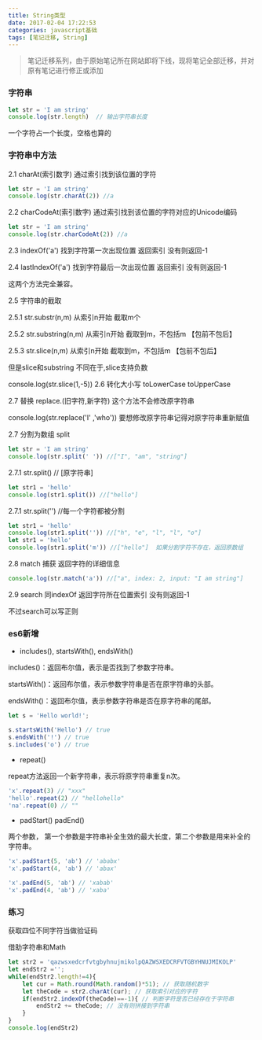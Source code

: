 ```yaml
---
title: String类型
date: 2017-02-04 17:22:53
categories: javascript基础
tags: [笔记迁移, String]
---
```


> 笔记迁移系列，由于原始笔记所在网站即将下线，现将笔记全部迁移，并对原有笔记进行修正或添加

<!-- More -->

### 字符串

```js
let str = 'I am string'
console.log(str.length)  // 输出字符串长度
```

一个字符占一个长度，空格也算的

### 字符串中方法

2.1 charAt(索引数字)  通过索引找到该位置的字符

```js
let str = 'I am string'
console.log(str.charAt(2)) //a
```

2.2 charCodeAt(索引数字)  通过索引找到该位置的字符对应的Unicode编码

```js
let str = 'I am string'
console.log(str.charCodeAt(2)) //a
```

2.3 indexOf('a') 找到字符第一次出现位置 返回索引 没有则返回-1

2.4 lastIndexOf('a') 找到字符最后一次出现位置 返回索引 没有则返回-1

这两个方法完全兼容。

2.5 字符串的截取

2.5.1 str.substr(n,m)   从索引n开始 截取m个

2.5.2 str.substring(n,m) 从索引n开始 截取到m，不包括m      【包前不包后】

2.5.3 str.slice(n,m) 从索引n开始 截取到m，不包括m      【包前不包后】

但是slice和substring 不同在于,slice支持负数

console.log(str.slice(1,-5))
2.6 转化大小写 toLowerCase  toUpperCase

2.7 替换  replace.(旧字符,新字符)  这个方法不会修改原字符串

console.log(str.replace('I' ,'who'))
要想修改原字符串记得对原字符串重新赋值

2.7  分割为数组  split

```js
let str = 'I am string'
console.log(str.split(' ')) //["I", "am", "string"]
```

2.7.1 str.split()  // [原字符串]

```js
let str1 = 'hello'
console.log(str1.split()) //["hello"]
```

2.7.1 str.split('')   //每一个字符都被分割

```js
let str1 = 'hello'
console.log(str1.split('')) //["h", "e", "l", "l", "o"]
let str1 = 'hello'
console.log(str1.split('m')) //["hello"]  如果分割字符不存在，返回原数组
```

2.8  match  捕获 返回字符的详细信息

```js
console.log(str.match('a')) //["a", index: 2, input: "I am string"]
```

2.9 search  同indexOf  返回字符所在位置索引 没有则返回-1

不过search可以写正则

### es6新增 

* includes(), startsWith(), endsWith()

includes()：返回布尔值，表示是否找到了参数字符串。

startsWith()：返回布尔值，表示参数字符串是否在原字符串的头部。

endsWith()：返回布尔值，表示参数字符串是否在原字符串的尾部。

```js
let s = 'Hello world!';

s.startsWith('Hello') // true
s.endsWith('!') // true
s.includes('o') // true
```

* repeat()

repeat方法返回一个新字符串，表示将原字符串重复n次。

```js
'x'.repeat(3) // "xxx"
'hello'.repeat(2) // "hellohello"
'na'.repeat(0) // ""
```
* padStart() padEnd()

两个参数， 第一个参数是字符串补全生效的最大长度，第二个参数是用来补全的字符串。

```js
'x'.padStart(5, 'ab') // 'ababx'
'x'.padStart(4, 'ab') // 'abax'

'x'.padEnd(5, 'ab') // 'xabab'
'x'.padEnd(4, 'ab') // 'xaba'
```

### 练习

获取四位不同字符当做验证码

借助字符串和Math

```js
let str2 = 'qazwsxedcrfvtgbyhnujmikolpQAZWSXEDCRFVTGBYHNUJMIKOLP'
let endStr2 ='';
while(endStr2.length!=4){
    let cur = Math.round(Math.random()*51); // 获取随机数字
    let theCode = str2.charAt(cur); // 获取索引对应的字符
    if(endStr2.indexOf(theCode)==-1){ // 判断字符是否已经存在于字符串
        endStr2 += theCode; // 没有则拼接到字符串
    }
}
console.log(endStr2)
```
